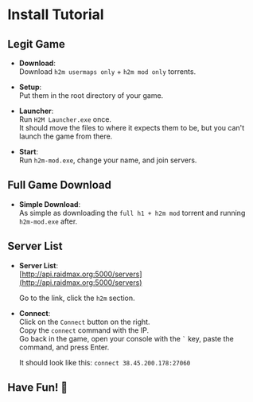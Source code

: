 # Install Tutorial

## Legit Game

- **Download**:  
  Download `h2m usermaps only` + `h2m mod only` torrents.

- **Setup**:  
  Put them in the root directory of your game.

- **Launcher**:  
  Run `H2M Launcher.exe` once.  
  It should move the files to where it expects them to be, but you can't launch the game from there.

- **Start**:  
  Run `h2m-mod.exe`, change your name, and join servers.

## Full Game Download

- **Simple Download**:  
  As simple as downloading the `full h1 + h2m mod` torrent and running `h2m-mod.exe` after.

## Server List

- **Server List**:  
  [http://api.raidmax.org:5000/servers](http://api.raidmax.org:5000/servers)

  Go to the link, click the `h2m` section.

- **Connect**:  
  Click on the `Connect` button on the right.  
  Copy the `connect` command with the IP.  
  Go back in the game, open your console with the `` ` `` key, paste the command, and press Enter.

  It should look like this: `connect 38.45.200.178:27060`

## Have Fun! 🙂
